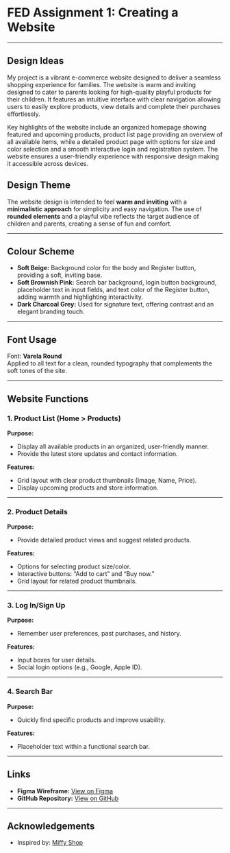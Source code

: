 # FED Assignment 1: Creating a Website

---

## Design Ideas
My project is a vibrant e-commerce website designed to deliver a seamless shopping experience for families. The website is warm and inviting designed to cater to parents looking for high-quality playful products for their children. It features an intuitive interface with clear navigation allowing users to easily explore products, view details and complete their purchases effortlessly.

Key highlights of the website include an organized homepage showing featured and upcoming products,  product list page providing an overview of all available items, while a detailed product page with options for size and color selection and a smooth interactive login and registration system. The website ensures a user-friendly experience with responsive design making it accessible across devices.

## Design Theme

The website design is intended to feel **warm and inviting** with a **minimalistic approach** for simplicity and easy navigation. The use of **rounded elements** and a playful vibe reflects the target audience of children and parents, creating a sense of fun and comfort.

---

## Colour Scheme
- **Soft Beige:** Background color for the body and Register button, providing a soft, inviting base.
- **Soft Brownish Pink:** Search bar background, login button background, placeholder text in input fields, and text color of the Register button, adding warmth and highlighting interactivity.
- **Dark Charcoal Grey:** Used for signature text, offering contrast and an elegant branding touch.

---

## Font Usage
Font: **Varela Round**  
Applied to all text for a clean, rounded typography that complements the soft tones of the site.

---

## Website Functions

### 1. Product List (Home > Products)
**Purpose:**
- Display all available products in an organized, user-friendly manner.
- Provide the latest store updates and contact information.

**Features:**
- Grid layout with clear product thumbnails (Image, Name, Price).
- Display upcoming products and store information.

---

### 2. Product Details
**Purpose:**
- Provide detailed product views and suggest related products.

**Features:**
- Options for selecting product size/color.
- Interactive buttons: “Add to cart” and “Buy now.”
- Grid layout for related product thumbnails.

---

### 3. Log In/Sign Up
**Purpose:**
- Remember user preferences, past purchases, and history.

**Features:**
- Input boxes for user details.
- Social login options (e.g., Google, Apple ID).

---

### 4. Search Bar
**Purpose:**
- Quickly find specific products and improve usability.

**Features:**
- Placeholder text within a functional search bar.

---

## Links
- **Figma Wireframe:** [View on Figma](https://www.figma.com/design/KYDULowpLwq5AzvUoLii7z/FED_S10268034_BelleChongQingXi_Assg1_wireframe?node-id=0-1&t=GyZTx018YbgzGwmT-1)
- **GitHub Repository:** [View on GitHub](https://github.com/Belle5144/FED_ASG1.git)

---

## Acknowledgements
- Inspired by: [Miffy Shop](https://miffyshop.co.uk/)

